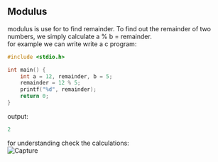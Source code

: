## Modulus
modulus is use for to find remainder.
To find out the remainder of two numbers, we simply calculate a % b = remainder.  
for example we can write write a c program:  
```c
#include <stdio.h>

int main() {
    int a = 12, remainder, b = 5;
    remainder = 12 % 5;
    printf("%d", remainder);
    return 0;
}
```
output: 
```c
2
```
for understanding check the calculations:  
![Capture](https://github.com/user-attachments/assets/d57136aa-0698-4903-a331-8294614f9782)

